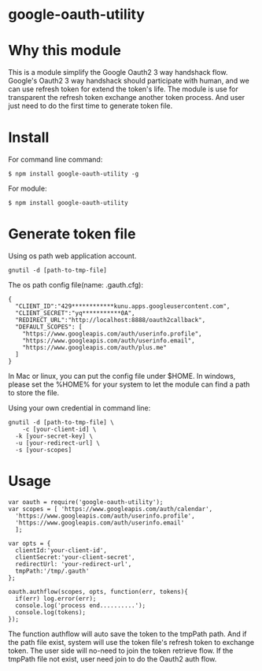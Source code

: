 google-oauth-utility
====

# Why this module
This is a module simplify the Google Oauth2 3 way handshack flow.
Google's Oauth2 3 way handshack should participate with human, and we can use refresh token for extend the token's life. The module is use for transparent the refresh token exchange another token process. And user just need to do the first time to generate token file.

# Install
For command line command:
```
$ npm install google-oauth-utility -g
```

For module:
```
$ npm install google-oauth-utility
```

# Generate token file

Using os path web application account.
```
gnutil -d [path-to-tmp-file]
```

The os path config file(name: .gauth.cfg):
```
{
  "CLIENT_ID":"429************kunu.apps.googleusercontent.com",
  "CLIENT_SECRET":"yq***********0A",
  "REDIRECT_URL":"http://localhost:8888/oauth2callback",
  "DEFAULT_SCOPES": [
    "https://www.googleapis.com/auth/userinfo.profile",
    "https://www.googleapis.com/auth/userinfo.email",
    "https://www.googleapis.com/auth/plus.me"
  ]
}
```
In Mac or linux, you can put the config file under $HOME. In windows, please set the %HOME% for your system to let the module can find a path to store the file.

Using your own credential in command line:
```
gnutil -d [path-to-tmp-file] \
	-c [your-client-id] \
  -k [your-secret-key] \
  -u [your-redirect-url] \
  -s [your-scopes]
```

# Usage

```
var oauth = require('google-oauth-utility');
var scopes = [ 'https://www.googleapis.com/auth/calendar',
  'https://www.googleapis.com/auth/userinfo.profile',
  'https://www.googleapis.com/auth/userinfo.email'
  ];

var opts = {
  clientId:'your-client-id',
  clientSecret:'your-client-secret',
  redirectUrl: 'your-redirect-url',
  tmpPath:'/tmp/.gauth'
};

oauth.authflow(scopes, opts, function(err, tokens){
  if(err) log.error(err);
  console.log('process end..........');
  console.log(tokens);
});
```

The function authflow will auto save the token to the tmpPath path. And if the path file exist, system will use the token file's refresh token to exchange token. The user side will no-need to join the token retrieve flow. If the tmpPath file not exist, user need join to do the Oauth2 auth flow.
